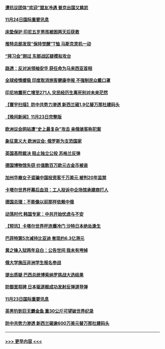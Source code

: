 #### [遭抗议团体“欢迎”盟友冷遇 普京出国又尴尬](../pages/prog202/a103582406.md?t=11242001) 
#### [11月24日国际重要讯息](../pages/prog202/a103582422.md?t=11242001) 
#### [床垫保护 印尼五岁男孩被困两天后获救](../pages/prog202/a103582410.md?t=11242001) 
#### [推特总部发现“保持觉醒”T恤 马斯克灵机一动](../pages/prog202/a103582413.md?t=11242001) 
#### [“拜习会”刚过 东部战区疑模拟攻台](../pages/prog202/a103582366.md?t=11242001) 
#### [路透：反对派领袖安华 获任命为马来西亚首相](../pages/prog202/a103582339.md?t=11242001) 
#### [全球疫情缓稳 印度取消旅客健康申报 不强制民众戴口罩](../pages/prog202/a103582313.md?t=11242001) 
#### [印尼地震死亡增至271人 灾民经历生离死别对未来茫然](../pages/prog202/a103582300.md?t=11242001) 
#### [【寰宇扫描】防中共势力渗透 新西兰砸1.9亿替万那杜建码头](../pages/prog202/a103582215.md?t=11242001) 
#### [【晚间新闻】11月23日完整版](../pages/prog202/a103582157.md?t=11242001) 
#### [欧洲议会网站遭“史上最复杂”攻击 亲俄骇客称犯案](../pages/prog202/a103582250.md?t=11242001) 
#### [象征意义大 欧洲议会: 俄罗斯为支恐国家](../pages/prog202/a103582043.md?t=11242001) 
#### [英国高院裁决 阻止独立公投 苏格兰反弹](../pages/prog202/a103582063.md?t=11242001) 
#### [德国博物馆失窃 价值数百万欧元古金币被盗](../pages/prog202/a103582045.md?t=11242001) 
#### [加州华裔女子诓骗中国投资客千万美元 被判20年监禁](../pages/prog202/a103581946.md?t=11242001) 
#### [卡塔尔世界杯幕后血泪：工人投诉中企场馆承建商打人](../pages/prog202/a103581916.md?t=11242001) 
#### [德国总理：不能像以前那样依赖中俄](../pages/prog202/a103581859.md?t=11242001) 
#### [动荡时代 韩国专家：中共开始忧虑与不安](../pages/prog202/a103581852.md?t=11242001) 
#### [【短讯】卡塔尔世界杯连爆冷门 沙特日本绝处逢生](../pages/prog202/a103581850.md?t=11242001) 
#### [巴菲特第5次减持比亚迪 套现约6.3亿港元](../pages/prog202/a103581642.md?t=11242001) 
#### [黄之锋入狱两年自白：公告世间 我未有垮掉](../pages/prog202/a103581627.md?t=11242001) 
#### [俄大学施压非洲学生报名参战](../pages/prog202/a103581493.md?t=11242001) 
#### [提出质疑 巴西总统博索纳罗挑战大选结果](../pages/prog202/a103581501.md?t=11242001) 
#### [防御里程碑 日本驱逐舰成功发射反弹道导弹](../pages/prog202/a103581485.md?t=11242001) 
#### [11月23日国际重要讯息](../pages/prog202/a103581529.md?t=11242001) 
#### [英男钓到巨无霸金鱼 重30公斤可望破世界纪录](../pages/prog202/a103581447.md?t=11242001) 
#### [防中共势力渗透 新西兰砸逾600万美元替万那杜建码头](../pages/prog202/a103581405.md?t=11242001) 

----
#### [ >>> 更早内容 <<< ](../indexes/prog202-earlier.md)
